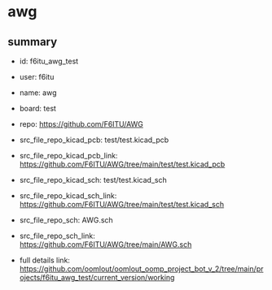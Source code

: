 # awg
 
## summary 
* id: f6itu_awg_test
* user: f6itu
* name: awg
* board: test
* repo: https://github.com/F6ITU/AWG
* src_file_repo_kicad_pcb: test/test.kicad_pcb
* src_file_repo_kicad_pcb_link: https://github.com/F6ITU/AWG/tree/main/test/test.kicad_pcb
* src_file_repo_kicad_sch: test/test.kicad_sch
* src_file_repo_kicad_sch_link: https://github.com/F6ITU/AWG/tree/main/test/test.kicad_sch

* src_file_repo_sch: AWG.sch
* src_file_repo_sch_link: https://github.com/F6ITU/AWG/tree/main/AWG.sch
* full details link: https://github.com/oomlout/oomlout_oomp_project_bot_v_2/tree/main/projects/f6itu_awg_test/current_version/working  






